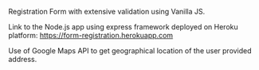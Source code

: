 
Registration Form with extensive validation using Vanilla JS. 

Link to the Node.js app using express framework deployed on Heroku platform: https://form-registration.herokuapp.com

Use of Google Maps API to get geographical location of the user provided address.
